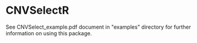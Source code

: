 # CNVSelectR

See CNVSelect_example.pdf document in "examples" directory for further information on using this package.
